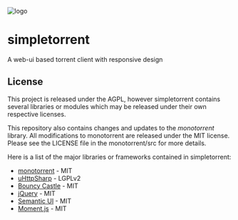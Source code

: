 ![logo](https://raw2.github.com/senditu/simpletorrent/master/simpletorrent/logo/logo.png "Logo")

simpletorrent
=============

A web-ui based torrent client with responsive design

License
-------

This project is released under the AGPL, however simpletorrent contains several libraries or modules which may be released under their own respective licenses.

This repository also contains changes and updates to the _monotorrent_ library. All modifications to monotorrent are released under the MIT license. Please see the LICENSE file in the monotorrent/src for more details.

Here is a list of the major libraries or frameworks contained in simpletorrent:

* [monotorrent](https://github.com/mono/monotorrent) - MIT
* [uHttpSharp](https://github.com/senditu/uHttpSharp) - LGPLv2
* [Bouncy Castle](https://github.com/bcgit/bc-csharp) - MIT
* [jQuery](http://jquery.com/) - MIT
* [Semantic UI](http://semantic-ui.com/) - MIT
* [Moment.js](http://momentjs.com/) - MIT
